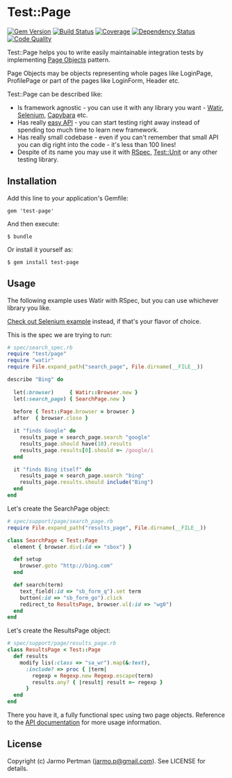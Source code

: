 # Test::Page
[![Gem Version](https://badge.fury.io/rb/test-page.png)](http://badge.fury.io/rb/test-page)
[![Build Status](https://secure.travis-ci.org/jarmo/test-page.png)](http://travis-ci.org/jarmo/test-page)
[![Coverage](https://coveralls.io/repos/jarmo/test-page/badge.png?branch=master)](https://coveralls.io/r/jarmo/test-page)
[![Dependency Status](https://gemnasium.com/jarmo/test-page.png)](https://gemnasium.com/jarmo/test-page)
[![Code Quality](https://codeclimate.com/badge.png)](https://codeclimate.com/github/jarmo/test-page)

Test::Page helps you to write easily maintainable integration tests by implementing [Page Objects](https://code.google.com/p/selenium/wiki/PageObjects) pattern.

Page Objects may be objects representing whole pages like LoginPage, ProfilePage or part of the pages like LoginForm, Header etc.

Test::Page can be described like:

* Is framework agnostic - you can use it with any library you want - [Watir](http://watir.com), [Selenium](http://seleniumhq.org/), [Capybara](https://github.com/jnicklas/capybara) etc.
* Has really [easy API](http://rubydoc.info/github/jarmo/test-page/frames) - you can start testing right away instead of spending too much time to learn new framework.
* Has really small codebase - even if you can't remember that small API you can dig right into the code - it's less than 100 lines!
* Despite of its name you may use it with [RSpec](http://rspec.info/), [Test::Unit](http://www.ruby-doc.org/stdlib-1.9.3/libdoc/test/unit/rdoc/Test/Unit.html) or any other testing library.

## Installation

Add this line to your application's Gemfile:

    gem 'test-page'

And then execute:

    $ bundle

Or install it yourself as:

    $ gem install test-page

## Usage

The following example uses Watir with RSpec, but you can use whichever library
you like.

[Check out Selenium example](https://github.com/jarmo/test-page/tree/master/examples) instead, if that's your flavor of choice.

This is the spec we are trying to run:
````ruby
# spec/search_spec.rb
require "test/page"
require "watir"
require File.expand_path("search_page", File.dirname(__FILE__))

describe "Bing" do
      
  let(:browser)     { Watir::Browser.new }
  let(:search_page) { SearchPage.new }
      
  before { Test::Page.browser = browser }
  after  { browser.close }

  it "finds Google" do
    results_page = search_page.search "google"
    results_page.should have(10).results
    results_page.results[0].should =~ /google/i
  end

  it "finds Bing itself" do
    results_page = search_page.search "bing"
    results_page.results.should include("Bing")
  end
end
````

Let's create the SearchPage object:
````ruby
# spec/support/page/search_page.rb
require File.expand_path("results_page", File.dirname(__FILE__))

class SearchPage < Test::Page
  element { browser.div(:id => "sbox") }

  def setup
    browser.goto "http://bing.com"
  end

  def search(term)
    text_field(:id => "sb_form_q").set term
    button(:id => "sb_form_go").click
    redirect_to ResultsPage, browser.ul(:id => "wg0")
  end
end
````

Let's create the ResultsPage object:
````ruby
# spec/support/page/results_page.rb
class ResultsPage < Test::Page
  def results
    modify lis(:class => "sa_wr").map(&:text),
      :include? => proc { |term|
        regexp = Regexp.new Regexp.escape(term)
        results.any? { |result| result =~ regexp }
      }
  end
end
````

There you have it, a fully functional spec using two page objects. Reference to the
[API documentation](http://rubydoc.info/github/jarmo/test-page/frames) for more usage information.

## License

Copyright (c) Jarmo Pertman (jarmo.p@gmail.com). See LICENSE for details.
